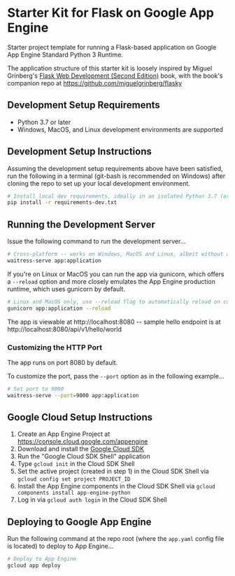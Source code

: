 # Starter Kit for Flask on Google App Engine

Starter project template for running a Flask-based application on
Google App Engine Standard Python 3 Runtime.

The application structure of this starter kit is loosely inspired by Miguel Grinberg's 
[Flask Web Development (Second Edition)](http://oreilly.com/catalog/0636920089056) book,
with the book's companion repo at https://github.com/miguelgrinberg/flasky


## Development Setup Requirements

- Python 3.7 or later
- Windows, MacOS, and Linux development environments are supported


## Development Setup Instructions

Assuming the development setup requirements above have been satisfied,
run the following in a terminal (git-bash is recommended on Windows) after cloning the repo
to set up your local development environment.

```bash 
# Install local dev requirements, ideally in an isolated Python 3.7 (or later) environment
pip install -r requirements-dev.txt
```


## Running the Development Server

Issue the following command to run the development server...

```bash
# Cross-platform -- works on Windows, MacOS and Linux, albeit without a --reload option
waitress-serve app:application
```

If you're on Linux or MacOS you can run the app via gunicorn, which offers a `--reload` option and
more closely emulates the App Engine production runtime, which uses gunicorn by default.

```bash
# Linux and MacOS only, use --reload flag to automatically reload on code changes
gunicorn app:application --reload
```

The app is viewable at http://localhost:8080 -- sample hello endpoint is at http://localhost:8080/api/v1/hello/world


### Customizing the HTTP Port

The app runs on port 8080 by default.  

To customize the port, pass the `--port` option as in the following example...

```bash
# Set port to 9000
waitress-serve --port=9000 app:application
```


## Google Cloud Setup Instructions

1. Create an App Engine Project at https://console.cloud.google.com/appengine
2. Download and install the [Google Cloud SDK](https://cloud.google.com/sdk/docs/)
3. Run the "Google Cloud SDK Shell" application
4. Type `gcloud init` in the Cloud SDK Shell
5. Set the active project (created in step 1) in the Cloud SDK Shell via `gcloud config set project PROJECT_ID`
5. Install the App Engine components in the Cloud SDK Shell via `gcloud components install app-engine-python`
6. Log in via `gcloud auth login` in the Cloud SDK Shell


## Deploying to Google App Engine

Run the following command at the repo root (where the `app.yaml` config file is located) to deploy to App Engine...

```bash
# Deploy to App Engine
gcloud app deploy
```
